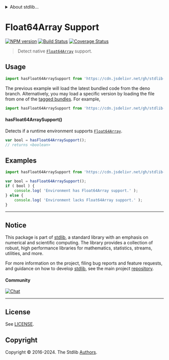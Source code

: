 <!--

@license Apache-2.0

Copyright (c) 2018 The Stdlib Authors.

Licensed under the Apache License, Version 2.0 (the "License");
you may not use this file except in compliance with the License.
You may obtain a copy of the License at

   http://www.apache.org/licenses/LICENSE-2.0

Unless required by applicable law or agreed to in writing, software
distributed under the License is distributed on an "AS IS" BASIS,
WITHOUT WARRANTIES OR CONDITIONS OF ANY KIND, either express or implied.
See the License for the specific language governing permissions and
limitations under the License.

-->


<details>
  <summary>
    About stdlib...
  </summary>
  <p>We believe in a future in which the web is a preferred environment for numerical computation. To help realize this future, we've built stdlib. stdlib is a standard library, with an emphasis on numerical and scientific computation, written in JavaScript (and C) for execution in browsers and in Node.js.</p>
  <p>The library is fully decomposable, being architected in such a way that you can swap out and mix and match APIs and functionality to cater to your exact preferences and use cases.</p>
  <p>When you use stdlib, you can be absolutely certain that you are using the most thorough, rigorous, well-written, studied, documented, tested, measured, and high-quality code out there.</p>
  <p>To join us in bringing numerical computing to the web, get started by checking us out on <a href="https://github.com/stdlib-js/stdlib">GitHub</a>, and please consider <a href="https://opencollective.com/stdlib">financially supporting stdlib</a>. We greatly appreciate your continued support!</p>
</details>

# Float64Array Support

[![NPM version][npm-image]][npm-url] [![Build Status][test-image]][test-url] [![Coverage Status][coverage-image]][coverage-url] <!-- [![dependencies][dependencies-image]][dependencies-url] -->

> Detect native [`Float64Array`][mdn-float64array] support.



<section class="usage">

## Usage

```javascript
import hasFloat64ArraySupport from 'https://cdn.jsdelivr.net/gh/stdlib-js/assert-has-float64array-support@deno/mod.js';
```
The previous example will load the latest bundled code from the deno branch. Alternatively, you may load a specific version by loading the file from one of the [tagged bundles](https://github.com/stdlib-js/assert-has-float64array-support/tags). For example,

```javascript
import hasFloat64ArraySupport from 'https://cdn.jsdelivr.net/gh/stdlib-js/assert-has-float64array-support@v0.2.1-deno/mod.js';
```

#### hasFloat64ArraySupport()

Detects if a runtime environment supports [`Float64Array`][mdn-float64array].

```javascript
var bool = hasFloat64ArraySupport();
// returns <boolean>
```

</section>

<!-- /.usage -->

<section class="examples">

## Examples

<!-- eslint no-undef: "error" -->

```javascript
import hasFloat64ArraySupport from 'https://cdn.jsdelivr.net/gh/stdlib-js/assert-has-float64array-support@deno/mod.js';

var bool = hasFloat64ArraySupport();
if ( bool ) {
    console.log( 'Environment has Float64Array support.' );
} else {
    console.log( 'Environment lacks Float64Array support.' );
}
```

</section>

<!-- /.examples -->



<!-- Section for related `stdlib` packages. Do not manually edit this section, as it is automatically populated. -->

<section class="related">

</section>

<!-- /.related -->

<!-- Section for all links. Make sure to keep an empty line after the `section` element and another before the `/section` close. -->


<section class="main-repo" >

* * *

## Notice

This package is part of [stdlib][stdlib], a standard library with an emphasis on numerical and scientific computing. The library provides a collection of robust, high performance libraries for mathematics, statistics, streams, utilities, and more.

For more information on the project, filing bug reports and feature requests, and guidance on how to develop [stdlib][stdlib], see the main project [repository][stdlib].

#### Community

[![Chat][chat-image]][chat-url]

---

## License

See [LICENSE][stdlib-license].


## Copyright

Copyright &copy; 2016-2024. The Stdlib [Authors][stdlib-authors].

</section>

<!-- /.stdlib -->

<!-- Section for all links. Make sure to keep an empty line after the `section` element and another before the `/section` close. -->

<section class="links">

[npm-image]: http://img.shields.io/npm/v/@stdlib/assert-has-float64array-support.svg
[npm-url]: https://npmjs.org/package/@stdlib/assert-has-float64array-support

[test-image]: https://github.com/stdlib-js/assert-has-float64array-support/actions/workflows/test.yml/badge.svg?branch=v0.2.1
[test-url]: https://github.com/stdlib-js/assert-has-float64array-support/actions/workflows/test.yml?query=branch:v0.2.1

[coverage-image]: https://img.shields.io/codecov/c/github/stdlib-js/assert-has-float64array-support/main.svg
[coverage-url]: https://codecov.io/github/stdlib-js/assert-has-float64array-support?branch=main

<!--

[dependencies-image]: https://img.shields.io/david/stdlib-js/assert-has-float64array-support.svg
[dependencies-url]: https://david-dm.org/stdlib-js/assert-has-float64array-support/main

-->

[chat-image]: https://img.shields.io/gitter/room/stdlib-js/stdlib.svg
[chat-url]: https://app.gitter.im/#/room/#stdlib-js_stdlib:gitter.im

[stdlib]: https://github.com/stdlib-js/stdlib

[stdlib-authors]: https://github.com/stdlib-js/stdlib/graphs/contributors

[cli-section]: https://github.com/stdlib-js/assert-has-float64array-support#cli
[cli-url]: https://github.com/stdlib-js/assert-has-float64array-support/tree/cli
[@stdlib/assert-has-float64array-support]: https://github.com/stdlib-js/assert-has-float64array-support/tree/main

[umd]: https://github.com/umdjs/umd
[es-module]: https://developer.mozilla.org/en-US/docs/Web/JavaScript/Guide/Modules

[deno-url]: https://github.com/stdlib-js/assert-has-float64array-support/tree/deno
[deno-readme]: https://github.com/stdlib-js/assert-has-float64array-support/blob/deno/README.md
[umd-url]: https://github.com/stdlib-js/assert-has-float64array-support/tree/umd
[umd-readme]: https://github.com/stdlib-js/assert-has-float64array-support/blob/umd/README.md
[esm-url]: https://github.com/stdlib-js/assert-has-float64array-support/tree/esm
[esm-readme]: https://github.com/stdlib-js/assert-has-float64array-support/blob/esm/README.md
[branches-url]: https://github.com/stdlib-js/assert-has-float64array-support/blob/main/branches.md

[stdlib-license]: https://raw.githubusercontent.com/stdlib-js/assert-has-float64array-support/main/LICENSE

[mdn-float64array]: https://developer.mozilla.org/en-US/docs/Web/JavaScript/Reference/Global_Objects/Float64Array

</section>

<!-- /.links -->
